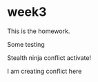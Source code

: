 # week3

This is the homework.

Some testing

Stealth ninja conflict activate!

I am creating conflict here
